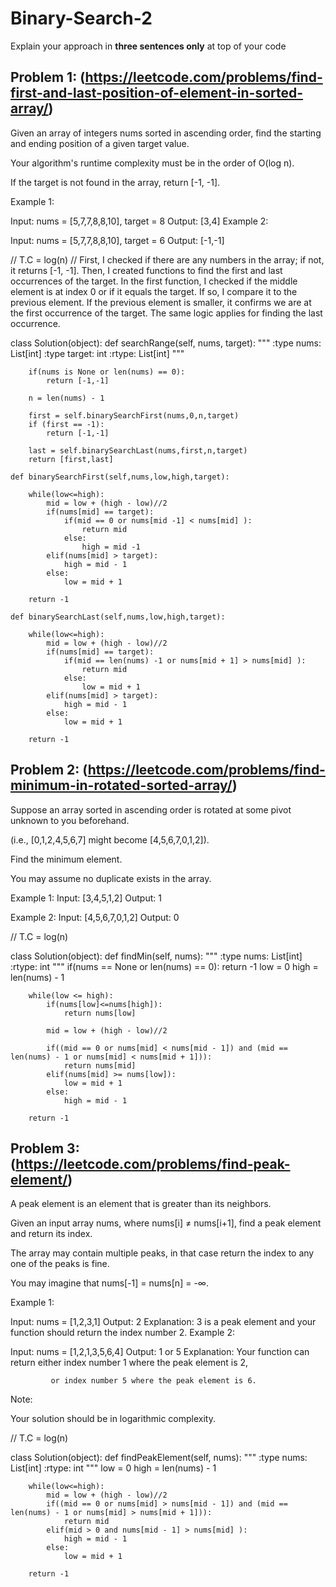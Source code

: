 # Binary-Search-2
Explain your approach in **three sentences only** at top of your code


## Problem 1: (https://leetcode.com/problems/find-first-and-last-position-of-element-in-sorted-array/)

Given an array of integers nums sorted in ascending order, find the starting and ending position of a given target value.

Your algorithm's runtime complexity must be in the order of O(log n).

If the target is not found in the array, return [-1, -1].

Example 1:

Input: nums = [5,7,7,8,8,10], target = 8
Output: [3,4]
Example 2:

Input: nums = [5,7,7,8,8,10], target = 6
Output: [-1,-1]

// T.C = log(n)
// First, I checked if there are any numbers in the array; if not, it returns [-1, -1]. Then, I created functions to find the first and last occurrences of the target. In the first function, I checked if the middle element is at index 0 or if it equals the target. If so, I compare it to the previous element. If the previous element is smaller, it confirms we are at the first occurrence of the target. The same logic applies for finding the last occurrence.

class Solution(object):
    def searchRange(self, nums, target):
        """
        :type nums: List[int]
        :type target: int
        :rtype: List[int]
        """
        
        if(nums is None or len(nums) == 0):
            return [-1,-1]

        n = len(nums) - 1

        first = self.binarySearchFirst(nums,0,n,target)
        if (first == -1):
            return [-1,-1]
        
        last = self.binarySearchLast(nums,first,n,target)
        return [first,last]

    def binarySearchFirst(self,nums,low,high,target):

        while(low<=high):
            mid = low + (high - low)//2
            if(nums[mid] == target):
                if(mid == 0 or nums[mid -1] < nums[mid] ):
                    return mid
                else:
                    high = mid -1
            elif(nums[mid] > target):
                high = mid - 1
            else:
                low = mid + 1

        return -1

    def binarySearchLast(self,nums,low,high,target):

        while(low<=high):
            mid = low + (high - low)//2
            if(nums[mid] == target):
                if(mid == len(nums) -1 or nums[mid + 1] > nums[mid] ):
                    return mid
                else:
                    low = mid + 1
            elif(nums[mid] > target):
                high = mid - 1
            else:
                low = mid + 1

        return -1

## Problem 2: (https://leetcode.com/problems/find-minimum-in-rotated-sorted-array/)

Suppose an array sorted in ascending order is rotated at some pivot unknown to you beforehand.

(i.e., [0,1,2,4,5,6,7] might become [4,5,6,7,0,1,2]).

Find the minimum element.

You may assume no duplicate exists in the array.

Example 1:
Input: [3,4,5,1,2]
Output: 1

Example 2:
Input: [4,5,6,7,0,1,2]
Output: 0

// T.C = log(n)

class Solution(object):
    def findMin(self, nums):
        """
        :type nums: List[int]
        :rtype: int
        """
        if(nums == None or len(nums) == 0): 
            return -1
        low = 0
        high = len(nums) - 1

        while(low <= high):
            if(nums[low]<=nums[high]):
                return nums[low]
            
            mid = low + (high - low)//2

            if((mid == 0 or nums[mid] < nums[mid - 1]) and (mid == len(nums) - 1 or nums[mid] < nums[mid + 1])):
                return nums[mid]
            elif(nums[mid] >= nums[low]):
                low = mid + 1
            else:
                high = mid - 1
        
        return -1
        

## Problem 3: (https://leetcode.com/problems/find-peak-element/)
A peak element is an element that is greater than its neighbors.

Given an input array nums, where nums[i] ≠ nums[i+1], find a peak element and return its index.

The array may contain multiple peaks, in that case return the index to any one of the peaks is fine.

You may imagine that nums[-1] = nums[n] = -∞.

Example 1:

Input: nums = [1,2,3,1]
Output: 2
Explanation: 3 is a peak element and your function should return the index number 2.
Example 2:

Input: nums = [1,2,1,3,5,6,4]
Output: 1 or 5 
Explanation: Your function can return either index number 1 where the peak element is 2, 

             or index number 5 where the peak element is 6.
Note:

Your solution should be in logarithmic complexity.

// T.C = log(n)

class Solution(object):
    def findPeakElement(self, nums):
        """
        :type nums: List[int]
        :rtype: int
        """
        low = 0
        high = len(nums) - 1

        while(low<=high):
            mid = low + (high - low)//2
            if((mid == 0 or nums[mid] > nums[mid - 1]) and (mid == len(nums) - 1 or nums[mid] > nums[mid + 1])):
                return mid
            elif(mid > 0 and nums[mid - 1] > nums[mid] ):
                high = mid - 1
            else:
                low = mid + 1

        return -1
        
       


